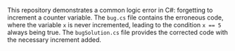 This repository demonstrates a common logic error in C#: forgetting to increment a counter variable. The `bug.cs` file contains the erroneous code, where the variable `x` is never incremented, leading to the condition `x == 5` always being true. The `bugSolution.cs` file provides the corrected code with the necessary increment added.
